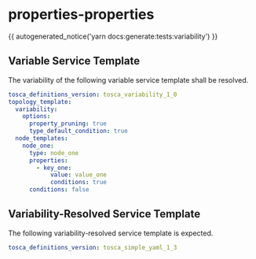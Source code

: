 # properties-properties

{{ autogenerated_notice('yarn docs:generate:tests:variability') }}


## Variable Service Template

The variability of the following variable service template shall be resolved.

```yaml linenums="1"
tosca_definitions_version: tosca_variability_1_0
topology_template:
  variability:
    options:
      property_pruning: true
      type_default_condition: true
  node_templates:
    node_one:
      type: node_one
      properties:
        - key_one:
            value: value_one
            conditions: true
      conditions: false
```




## Variability-Resolved Service Template

The following variability-resolved service template is expected.

```yaml linenums="1"
tosca_definitions_version: tosca_simple_yaml_1_3
```


